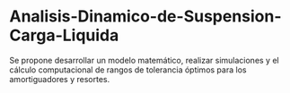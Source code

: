 # Analisis-Dinamico-de-Suspension-Carga-Liquida
Se propone desarrollar un modelo matemático, realizar simulaciones y el cálculo computacional de rangos de tolerancia óptimos para los amortiguadores y resortes. 
